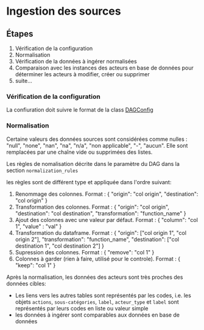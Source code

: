 # Ingestion des sources

## Étapes

1. Vérification de la configuration
1. Normalisation
1. Vérification de la données à ingérer normalisées
1. Comparaison avec les instances des acteurs en base de données pour déterminer les acteurs à modifier, créer ou supprimer
1. suite…

### Vérification de la configuration

La confiuration doit suivre le format de la class [DAGConfig](../../dags/sources/tasks/airflow_logic/config_management.py#DAGConfig)

### Normalisation

Certaine valeurs des données sources sont considérées comme nulles : "null", "none", "nan", "na", "n/a", "non applicable", "-", "aucun". Elle sont remplacées par une chaîne vide ou supprimées des listes.

Les règles de nomalisation décrite dans le paramètre du DAG dans la section `normalization_rules`

les règles sont de différent type et appliquée dans l'ordre suivant:

1. Renommage des colonnes. Format : { "origin": "col origin", "destination": "col origin" }
1. Transformation des colonnes. Format : { "origin": "col origin", "destination": "col destination", "transformation": "function_name" }
1. Ajout des colonnes avec une valeur par défaut. Format : { "column": "col 1", "value" : "val" }
1. Transformation du dataframe. Format : { "origin": ["col origin 1", "col origin 2"], "transformation": "function_name", "destination": ["col destination 1", "col destination 2"] }
1. Supression des colonnes. Format : { "remove": "col 1" }
1. Colonnes à garder (rien à faire, utilisé pour le controle). Format : { "keep": "col 1" }

Après la normalisation, les données des acteurs sont très proches des données cibles:

- Les liens vers les autres tables sont représentés par les codes, i.e. les objets `actions`, `sous-catégories`, `label`, `acteur_type` et `label` sont représentés par leurs codes en liste ou valeur simple
- les données à ingérer sont comparables aux données en base de données
